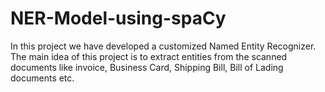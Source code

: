 # NER-Model-using-spaCy

In this project we have developed a customized Named Entity Recognizer. The main idea of this project is to extract entities from the scanned documents like invoice, Business Card, Shipping Bill, Bill of Lading documents etc.
